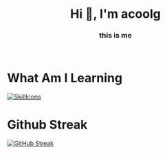 <h1 align="center">Hi 👋, I'm acoolg</h1>
<h3 align="center">this is me</h3>
<br>

<h1>What Am I Learning</h1>

[![SkillIcons](https://skillicons.dev/icons?i=anaconda,vscode,npm,windows,ts,replit,powershell,notion,nodejs,js,html,svg,githubactions,gmail,git,firebase,discord,css,blender,md&perline=8)](https://www.youtube.com/watch?v=dQw4w9WgXcQ)<br/>

<h1>
    Github Streak
</h1>

[![GitHub Streak](https://streak-stats.demolab.com?user=acoolg&theme=transparent&hide_border=true)](https://www.youtube.com/watch?v=dQw4w9WgXcQ)